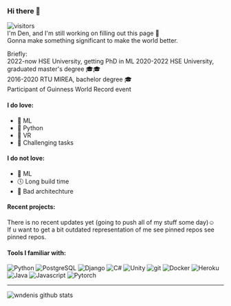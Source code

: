 ### Hi there 👋
![visitors](https://visitor-badge.glitch.me/badge?page_id=wndenis.wndenis)  
I'm Den, and I'm still working on filling out this page 🤔  
Gonna make something significant to make the world better.

Briefly:  
2022-now  HSE University, getting PhD in ML
2020-2022 HSE University, graduated master's degree 🎓🎓  
2016-2020 RTU MIREA, bachelor degree 🎓  
Participant of Guinness World Record event  

#### I do love:
* 🧠 ML
* 🐍 Python
* 🥽 VR
* 🚀 Сhallenging tasks

#### I do not love:
* 🧠 ML
* 🕔 Long build time
* 🍝 Bad architechture

#### Recent projects:  
There is no recent updates yet (going to push all of my stuff some day)☺️  
If u want to get a bit outdated representation of me see pinned repos see pinned repos.

#### Tools I familiar with:
<p>
  <img alt="Python" src="https://img.shields.io/badge/-Python-1a1a1a?style=flat&logo=python&logoColor=yellow" /> 
  <img alt="PostgreSQL" src="https://img.shields.io/badge/-PostgreSQL-1a1a1a?style=flat&logo=postgresql&logoColor=blue" /> 
  <img alt="Django" src="https://img.shields.io/badge/-Flask-1a1a1a?style=flat&logo=flask&logoColor=white" /> 
  <img alt="C#" src="https://img.shields.io/badge/-C%23-1a1a1a?style=flat&logo=c%20sharp&logoColor=239120" /> 
  <img alt="Unity" src="https://img.shields.io/badge/-Unity-1a1a1a?style=flat&logo=unity&logoColor=white" /> 
  <img alt="git" src="https://img.shields.io/badge/-Git-1a1a1a?style=flat&logo=git&logoColor=orange" /> 
  <img alt="Docker" src="https://img.shields.io/badge/-Docker-1a1a1a?style=flat&logo=docker&logoColor=blue" /> 
  <img alt="Heroku" src="https://img.shields.io/badge/-Heroku-1a1a1a?style=flat&logo=heroku&logoColor=pink" /> 
  <img alt="Java" src="https://img.shields.io/badge/-Java-1a1a1a?style=flat&logo=java&logoColor=orange" /> 
  <img alt="Javascript" src="https://img.shields.io/badge/-JavaScript-1a1a1a?style=flat&logo=javascript&logoColor=yellow" /> 
  <img alt="Pytorch" src="https://img.shields.io/badge/-Pytorch-1a1a1a?style=flat&logo=pytorch&logoColor=orange" /> 
</p>

---  
![wndenis github stats](https://github-readme-stats.vercel.app/api?username=wndenis&bg_color=30,e96443,904e95&title_color=fff&text_color=fff&show_icons=true)  






<!--
**wndenis/wndenis** is a ✨ _special_ ✨ repository because its `README.md` (this file) appears on your GitHub profile.
![Top Langs](https://github-readme-stats.vercel.app/api/top-langs/?username=wndenis&bg_color=30,e96443,904e95&title_color=fff&text_color=fff&show_icons=true)
Here are some ideas to get you started:

- 🔭 I’m currently working on ...
- 🌱 I’m currently learning ...
- 👯 I’m looking to collaborate on ...
- 🤔 I’m looking for help with ...
- 💬 Ask me about ...
- 📫 How to reach me: ...
- 😄 Pronouns: ...
- ⚡ Fun fact: ...
-->
